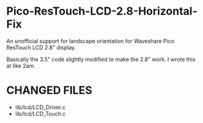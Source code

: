 # Pico-ResTouch-LCD-2.8-Horizontal-Fix
An unofficial support for landscape orientation for Waveshare Pico ResTouch LCD 2.8" display.

Basically the 3.5" code slightly modified to make the 2.8" work.
I wrote this at like 2am.

# CHANGED FILES
- lib/lcd/LCD_Driver.c
- lib/lcd/LCD_Touch.c
